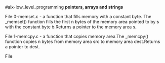#alx-low_level_programming
**pointers, arrays and strings**

File 0-memset.c - a function that fills memory with a constant byte. The _memset() function fills the first n bytes of the memory area pointed to by s with the constant byte b.Returns a pointer to the memory area s.

File 1-memcpy.c - a function that copies memory area.The _memcpy() function copies n bytes from memory area src to memory area dest.Returns a pointer to dest.

File 
